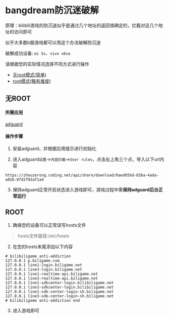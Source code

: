 # bangdream防沉迷破解

原理：bilibili游戏的防沉迷似乎是通过几个地址的返回值确定的，拦截对这几个地址的访问即可

似乎大多数b服游戏都可以用这个办法破解防沉迷

破解成功设备: `mi 5s`、`vivo x6sa`


请根据您的实际情况选择不同方式进行操作

- [无root模式(简单)](#无root)
- [root模式(略有难度)](#root)

## 无ROOT

#### 所需应用

[adguard](https://zhouzerong.coding.net/api/share/download/ee6e9106-2cd7-4743-8ac6-265749f7ff07)

#### 操作步骤
1. 安装adguard，并根据应用提示进行初始化

2. 进入adguard`设置`->`内容拦截`->`User rules`，点击右上角三个点，导入以下url内容

```
https://zhouzerong.coding.net/api/share/download/0aed65bd-83ba-4ada-a016-8fd2f92af1a4
```

3. 保持adguard正常开启状态进入游戏即可，游戏过程中需**保持adguard后台正常运行**

## ROOT
1. 确保您的设备可以正常读写hosts文件
> hosts文件路径:/etc/hosts

2. 在您的hosts末尾添加以下内容

```
# bilibiligame anti-addiction
127.0.0.1 p.biligame.com
127.0.0.1 line1-login.biligame.net
127.0.0.1 line3-login.biligame.net
127.0.0.1 line1-realtime-api.biligame.net
127.0.0.1 line3-realtime-api.biligame.net
127.0.0.1 line1-sdkcenter-login.bilibiligame.net
127.0.0.1 line3-sdkcenter-login.bilibiligame.net
127.0.0.1 line1-sdk-center-login-sh.biligame.net
127.0.0.1 line3-sdk-center-login-sh.biligame.net
# bilibiligame anti-addiction end
```

3. 进入游戏即可